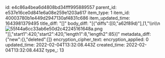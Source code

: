 id: e4c86a4bea6d4808bd34fff995889557
parent_id: e537e16ce0d841e6a08e259e1203a617
item_type: 1
item_id: 40003780b1e449d2947130af4831c686
item_updated_time: 1643981379495
title_diff: "[]"
body_diff: "[{\"diffs\":[[0,\"a62f89d)\"],[1,\"\\\n\\\n![55f44a6cc33ab6e50d2c42245161648a.png](:/248cbbf776a749c6a4ed684e4c5638c9)\"]],\"start1\":420,\"start2\":420,\"length1\":8,\"length2\":85}]"
metadata_diff: {"new":{},"deleted":[]}
encryption_cipher_text: 
encryption_applied: 0
updated_time: 2022-02-04T13:32:08.443Z
created_time: 2022-02-04T13:32:08.443Z
type_: 13